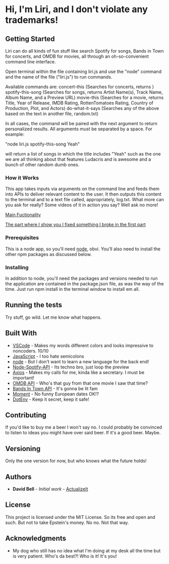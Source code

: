# Hi, I'm Liri, and I don't violate any trademarks!

## Getting Started

Liri can do all kinds of fun stuff like search Spotify for songs, Bands in Town for concerts, and OMDB for movies, all through an oh-so-convenient command line interface.

Open terminal within the file containing liri.js and use the "node" command and the name of the file ("liri.js") to run commands.

Available commands are:
concert-this (Searches for concerts, returns )
spotify-this-song (Searches for songs, returns Artist Name(s), Track Name, Album Name, and a Preview URL)
movie-this (Searches for a movie, returns Title, Year of Release, IMDB Rating, RottenTomatoes Rating, Country of Production, Plot, and Actors)
do-what-it-says (Searches any of the above based on the text in another file, random.txt)

In all cases, the command will be paired with the next argument to return personalized results. All arguments must be separated by a space. For example:

"node liri.js spotify-this-song Yeah" 

will return a list of songs in which the title includes "Yeah" such as the one we are all thinking about that features Ludacris and is awesome and a bunch of other random dumb ones.

### How it Works

This app takes inputs via arguments on the command line and feeds them into APIs to deliver relevant content to the user. It then outputs this content to the terminal and to a text file called, appropriately, log.txt. What more can you ask for really? Some videos of it in action you say? Well ask no more!

[Main Fuctionality](https://drive.google.com/file/d/1oth7SU33cNWVWYFW8QMSTTbuFdPTsnF2/view)

[The part where I show you I fixed something I broke in the first part](https://drive.google.com/file/d/1E2s_IikH0ssM1LrD00ww93RkT_ZE5fKB/view)

### Prerequisites

This is a node app, so you'll need [node](https://nodejs.org/en/), obvi. You'll also need to install the other npm packages as discussed below.

### Installing

In addition to node, you'll need the packages and versions needed to run the application are contained in the package.json file, as was the way of the time.
Just run npm install in the terminal window to install em all.

## Running the tests

Try stuff, go wild. Let me know what happens.

## Built With

* [VSCode](https://code.visualstudio.com/) - Makes my words different colors and looks impressive to noncoders. 10/10
* [JavaScript](https://www.javascript.com/) - I too hate semicolons
* [node](https://nodejs.org/en/) - But I don't want to learn a new language for the back end!
* [Node-Spotify-API](https://www.npmjs.com/package/node-spotify-api) - Its techno bro, just loop the preview
* [Axios](https://www.npmjs.com/package/axios) - Makes my calls for me, kinda like a secretary. I must be important!
* [OMDB API](http://www.omdbapi.com) - Who's that guy from that one movie I saw that time?
* [Bands In Town API](http://www.artists.bandsintown.com/bandsintown-api) - It's gonna be lit fam
* [Moment](https://www.npmjs.com/package/moment) - No funny European dates OK!?
* [DotEnv](https://www.npmjs.com/package/dotenv) - Keep it secret, keep it safe!

## Contributing

If you'd like to buy me a beer I won't say no. I could probably be convinced to listen to ideas you might have over said beer. If it's a good beer. Maybe.

## Versioning

Only the one version for now, but who knows what the future holds!

## Authors

* **David Bell** - *Initial work* - [ActualizeIt](https://github.com/actualizeit)

## License

This project is licensed under the MIT License. So its free and open and such. But not to take Epstein's money. No no. Not that way.

## Acknowledgments

* My dog who still has no idea what I'm doing at my desk all the time but is very patient. Who's da best?! Who is it! It's you!
